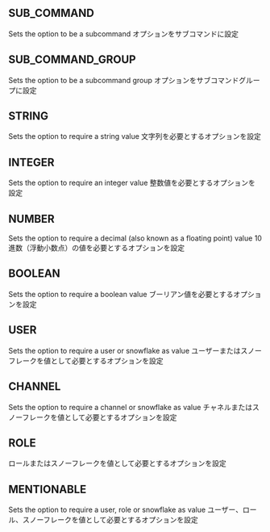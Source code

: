 ## SUB_COMMAND
Sets the option to be a subcommand
オプションをサブコマンドに設定
## SUB_COMMAND_GROUP
Sets the option to be a subcommand group
オプションをサブコマンドグループに設定
## STRING
Sets the option to require a string value
文字列を必要とするオプションを設定
## INTEGER
Sets the option to require an integer value
整数値を必要とするオプションを設定
## NUMBER
Sets the option to require a decimal (also known as a floating point) value
10進数（浮動小数点）の値を必要とするオプションを設定
## BOOLEAN
Sets the option to require a boolean value
ブーリアン値を必要とするオプションを設定
## USER
Sets the option to require a user or snowflake as value
ユーザーまたはスノーフレークを値として必要とするオプションを設定
## CHANNEL
Sets the option to require a channel or snowflake as value
チャネルまたはスノーフレークを値として必要とするオプションを設定
## ROLE
ロールまたはスノーフレークを値として必要とするオプションを設定
## MENTIONABLE
Sets the option to require a user, role or snowflake as value
ユーザー、ロール、スノーフレークを値として必要とするオプションを設定